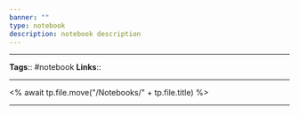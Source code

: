 ```yaml
---
banner: ""
type: notebook
description: notebook description
---
```


---
**Tags**:: #notebook 
**Links**:: 

---

<% await tp.file.move("/Notebooks/" + tp.file.title) %>

---
